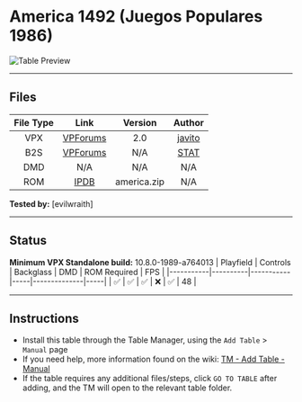 ﻿# America 1492 (Juegos Populares 1986)

![Table Preview](../../images/vpx-america1492.jpg)

---

## Files
| File Type | Link | Version | Author |
|:---------:|:----:|:-------:|:------:|
| VPX | [VPForums](https://www.vpforums.org/index.php?app=downloads&showfile=18607) | 2.0 | [javito](https://www.vpforums.org/index.php?showuser=11433) |
| B2S | [VPForums](https://www.vpforums.org/index.php?app=downloads&showfile=12323) | N/A | [STAT](https://www.vpforums.org/index.php?showuser=11253) |
| DMD | N/A | N/A | N/A |
| ROM | [IPDB](https://www.ipdb.org/files/5013/america.zip) | america.zip | N/A |

**Tested by:** [evilwraith]

---

## Status 
**Minimum VPX Standalone build:** 10.8.0-1989-a764013
| Playfield | Controls | Backglass | DMD | ROM Required | FPS | 
|-----------|----------|-----------|-----|--------------|-----|
| :white_check_mark: | :white_check_mark: | :white_check_mark: | :x: | :white_check_mark: | 48 |

---

## Instructions

- Install this table through the Table Manager, using the `Add Table` > `Manual` page
- If you need help, more information found on the wiki: [TM - Add Table - Manual](https://github.com/LegendsUnchained/vpx-standalone-alp4k/wiki/%5B04%5D-%F0%9F%A7%A1-TM-%E2%80%90-Other-Features#add-table---manual)
- If the table requires any additional files/steps, click `GO TO TABLE` after adding, and the TM will open to the relevant table folder.

